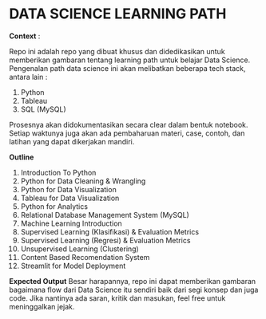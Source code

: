 # **DATA SCIENCE LEARNING PATH**

**Context** :

Repo ini adalah repo yang dibuat khusus dan didedikasikan untuk memberikan gambaran tentang learning path untuk belajar Data Science. Pengenalan path data science ini akan melibatkan beberapa tech stack, antara lain :
1. Python
2. Tableau
3. SQL (MySQL)

Prosesnya akan didokumentasikan secara clear dalam bentuk notebook. Setiap waktunya juga akan ada pembaharuan materi, case, contoh, dan latihan yang dapat dikerjakan mandiri. 

**Outline**
1. Introduction To Python
2. Python for Data Cleaning & Wrangling
3. Python for Data Visualization
4. Tableau for Data Visualization
5. Python for Analytics
6. Relational Database Management System (MySQL)
7. Machine Learning Introduction
8. Supervised Learning (Klasifikasi) & Evaluation Metrics
9. Supervised Learning (Regresi) & Evaluation Metrics
10. Unsupervised Learning (Clustering)
11. Content Based Recomendation System
12. Streamlit for Model Deployment

**Expected Output**
Besar harapannya, repo ini dapat memberikan gambaran bagaimana flow dari Data Science itu sendiri baik dari segi konsep dan juga code. Jika nantinya ada saran, kritik dan masukan, feel free untuk meninggalkan jejak.
